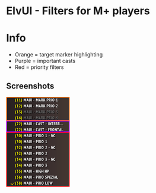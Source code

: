 # ElvUI - Filters for M+ players

###

# Info
- Orange = target marker highlighting
- Purple = important casts
- Red = priority filters

###

## Screenshots
![list](https://github.com/mBlinkii/MaUI-ElvUI-Profile-Strings/blob/main/Media/filterlist.png)
